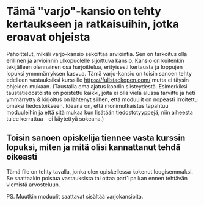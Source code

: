 # Tämä "varjo"-kansio on tehty kertaukseen ja ratkaisuihin, jotka eroavat ohjeista

Pahoittelut, mikäli varjo-kansio sekoittaa arviointia. Sen on tarkoitus olla erillinen ja arvioinnin ulkopuolelle sijoittuva kansio. Kansio on kuitenkin tekijälleen olennainen osa harjoittelua, erityisesti kertausta ja loppujen lopuksi ymmmärryksen kasvua.
Tämä varjo-kansio on toisin sanoen tehty edelleen vastauksiksi kurssille https://fullstackopen.com/
mutta ei täysin ohjeiden mukaan. (Taustalla oma ajatus koodin siisteydestä. Esimerkiksi taustatiedostoista on poistettu kaikki, joita ei 
olla vielä alussa tarvittu ja heti ymmärrytty & kirjoitus on lähtenyt siihen, että moduulit on nopeasti irroitettu omaksi tiedostoikseen. Ideana on, että monimutkaistus tapahtuu moduuleihin ja että sitä mukaa kun lisätään tiedostotyyppejä, niin aiheesta tulee kerrattua - ei käytettyä sokeana.)

## Toisin sanoen opiskelija tiennee vasta kurssin lopuksi, miten ja mitä olisi kannattanut tehdä oikeasti

Tämä file on tehty tavalla, jonka olen opiskellessa kokenut loogisemmaksi. Se saattaakin poistua vastauksista tai ottaa part1 paikan ennen tehtävän viemistä arvosteluun.

PS. 
Muutkin moduulit saattavat sisältää varjokansioita.
